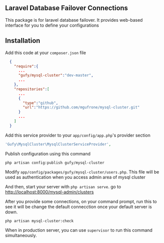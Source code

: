 ## Laravel Database Failover Connections

This package is for laravel database failover. It provides web-based interface for you to define your configurations

## Installation

Add this code at your `composer.json` file
```json
  {
    "require":{
      ...
      "gufy/mysql-cluster":"dev-master",
      ...
    },
    "repositories":[
      ...
      {
        "type":"github",
        "url":"https://github.com/mgufrone/mysql-cluster.git"
      }
      ...
    ]
  }
```


Add this service provider to your `app/config/app.php`'s provider section

```php
'Gufy\MysqlCluster\MysqlClusterServiceProvider',

```

Publish configuration using this command

```shell
php artisan config:publish gufy/mysql-cluster
```

Modify `app/config/packages/gufy/mysql-cluster/users.php`. This file will be used as authentication when you access admin area of mysql cluster

And then, start your server with `php artisan serve`. go to <http://localhost:8000/mysql-admin/clusters>

After you provide some connections, on your command prompt, run this to see it will be change the default connecction once your default server is down.

```shell
php artisan mysql-cluster:check
```

When in production server, you can use `supervisor` to run this command simultaneously. 
